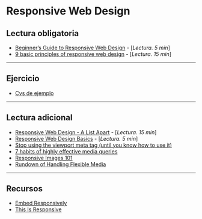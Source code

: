 # Responsive Web Design

## Lectura obligatoria

- [Beginner’s Guide to Responsive Web Design](http://blog.teamtreehouse.com/beginners-guide-to-responsive-web-design) - [_Lectura. 5 min_]
- [9 basic principles of responsive web design](http://blog.froont.com/9-basic-principles-of-responsive-web-design/) - [_Lectura. 15 min_]

---

## Ejercicio

- [Cvs de ejemplo](../../downloads/rwd.zip)

---

## Lectura adicional
- [Responsive Web Design - A List Apart](http://alistapart.com/article/responsive-web-design/) - [_Lectura. 15 min_]
- [Responsive Web Design Basics](https://developers.google.com/web/fundamentals/design-and-ux/responsive/) - [_Lectura. 5 min_]
- [Stop using the viewport meta tag (until you know how to use it)](http://blog.javierusobiaga.com/stop-using-the-viewport-tag-until-you-know-ho)
- [7 habits of highly effective media queries](http://bradfrost.com/blog/post/7-habits-of-highly-effective-media-queries/)
- [Responsive Images 101](https://cloudfour.com/thinks/responsive-images-101-definitions/)
- [Rundown of Handling Flexible Media](https://css-tricks.com/rundown-of-handling-flexible-media/)

---

## Recursos

- [Embed Responsively](http://embedresponsively.com/)
- [This Is Responsive](https://bradfrost.github.io/this-is-responsive/)